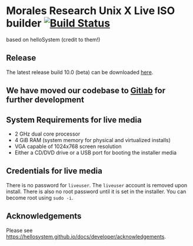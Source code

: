 # Morales Research Unix X Live ISO builder [![Build Status](https://api.cirrus-ci.com/github/helloSystem/ISO.svg)](https://cirrus-ci.com/github/helloSystem/ISO)
based on helloSystem (credit to them!)
## Release

The latest release build 10.0 (beta) can be downloaded [here](../../releases/tag/r0.6.0).

## We have moved our codebase to [Gitlab](https://gitlab.com/morales-research-corporation/os-development/mr-unix) for further development

## System Requirements for live media

* 2 GHz dual core processor
* 4 GiB RAM (system memory for physical and virtualized installs)
* VGA capable of 1024x768 screen resolution 
* Either a CD/DVD drive or a USB port for booting the installer media

## Credentials for live media

There is no password for `liveuser`. The `liveuser` account is removed upon install.  There is also no root password until it is set in the installer. You can become root using `sudo -i`.

## Acknowledgements

Please see https://hellosystem.github.io/docs/developer/acknowledgements.
